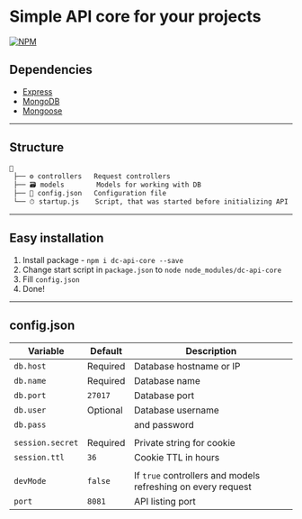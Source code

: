 # Simple API core for your projects

[![NPM](https://nodei.co/npm/dc-api-core.png)](https://npmjs.com/package/dc-api-core)

## Dependencies

* [Express](https://github.com/expressjs/express)
* [MongoDB](https://github.com/mongodb/mongo)
* [Mongoose](https://github.com/Automattic/mongoose)

---

## Structure

```txt
📙
 ├── ⚙️ controllers   Request controllers
 ├── 🗃️ models        Models for working with DB
 ├── ️📃 config.json   Configuration file
 └── ⏱ startup.js    Script, that was started before initializing API
```

---

## Easy installation

1) Install package - `npm i dc-api-core --save`
2) Change start script in `package.json` to `node node_modules/dc-api-core`
3) Fill `config.json`
4) Done!

---

## config.json

| Variable         | Default       | Description                                                  |
|------------------|---------------|--------------------------------------------------------------|
| `db.host`        | Required      | Database hostname or IP                                      |
| `db.name`        | Required      | Database name                                                |
| `db.port`        | `27017`       | Database port                                                |
| `db.user`        | Optional      | Database username                                            |
| `db.pass`        |               | and password                                                 |
|                  |               |                                                              |
| `session.secret` | Required      | Private string for cookie                                    |
| `session.ttl`    | `36`          | Cookie TTL in hours                                          |
|                  |               |                                                              |
| `devMode`        | `false`       | If `true` controllers and models refreshing on every request |
| `port`           | `8081`        | API listing port                                             |